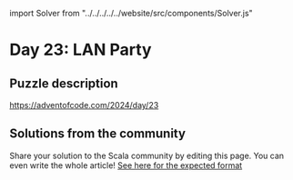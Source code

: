 import Solver from "../../../../../website/src/components/Solver.js"

# Day 23: LAN Party

## Puzzle description

https://adventofcode.com/2024/day/23

## Solutions from the community

Share your solution to the Scala community by editing this page.
You can even write the whole article! [See here for the expected format](https://github.com/scalacenter/scala-advent-of-code/discussions/424)
